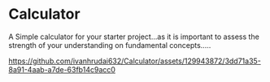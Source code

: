 # Calculator
A Simple calculator for your starter project...as it is important to assess the strength of your understanding on fundamental concepts.....

https://github.com/ivanhrudai632/Calculator/assets/129943872/3dd71a35-8a91-4aab-a7de-63fb14c9acc0

